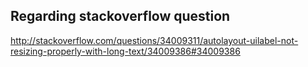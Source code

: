 ## Regarding stackoverflow question

http://stackoverflow.com/questions/34009311/autolayout-uilabel-not-resizing-properly-with-long-text/34009386#34009386
